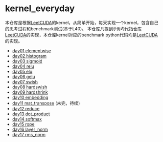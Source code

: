 # kernel_everyday
本仓库是根据[LeetCUDA](https://github.com/xlite-dev/LeetCUDA)的kernel，从简单开始，每天实现一个kernel，包含自己的思考过程和benchmark测试(基于L40)。
本仓库凡提到`示例`均代指仓库[LeetCUDA](https://github.com/xlite-dev/LeetCUDA)的实现，本仓库kernel对应的benchmark python代码均是[LeetCUDA](https://github.com/xlite-dev/LeetCUDA)的实现。

- [day01 elementwise](https://github.com/BigFaceBoy/kernel_everyday/tree/main/kernels/day01%20elementwise)
- [day02 histogram](https://github.com/BigFaceBoy/kernel_everyday/tree/main/kernels/day02%20histogram)
- [day03 sigmoid](https://github.com/BigFaceBoy/kernel_everyday/tree/main/kernels/day03%20sigmoid)
- [day04 relu](https://github.com/BigFaceBoy/kernel_everyday/tree/main/kernels/day04%20relu)
- [day05 elu](https://github.com/BigFaceBoy/kernel_everyday/tree/main/kernels/day05%20elu)
- [day06 gelu](https://github.com/BigFaceBoy/kernel_everyday/tree/main/kernels/day06%20gelu)
- [day07 swish](https://github.com/BigFaceBoy/kernel_everyday/tree/main/kernels/day07%20swish)
- [day08 hardswish](https://github.com/BigFaceBoy/kernel_everyday/tree/main/kernels/day08%20hardswish)
- [day09 hardshrink](https://github.com/BigFaceBoy/kernel_everyday/tree/main/kernels/day09%20hardshrink)
- [day10 embedding](https://github.com/BigFaceBoy/kernel_everyday/tree/main/kernels/day10%20embedding)
- [day11 mat_transpose](https://github.com/BigFaceBoy/kernel_everyday/tree/main/kernels/day11%20mat_transpose)  (未完，待续)
- [day12 reduce](https://github.com/BigFaceBoy/kernel_everyday/tree/main/kernels/day12%20reduce)
- [day13 dot_product](https://github.com/BigFaceBoy/kernel_everyday/tree/main/kernels/day13%20dot_product)
- [day14 softmax](https://github.com/BigFaceBoy/kernel_everyday/tree/main/kernels/day14%20softmax)
- [day15 rope](https://github.com/BigFaceBoy/kernel_everyday/tree/main/kernels/day15%20rope)
- [day16 layer_norm](https://github.com/BigFaceBoy/kernel_everyday/tree/main/kernels/day16%20layer_norm)
- [day17 rms_norm](https://github.com/BigFaceBoy/kernel_everyday/tree/main/kernels/day17%20rms_norm)